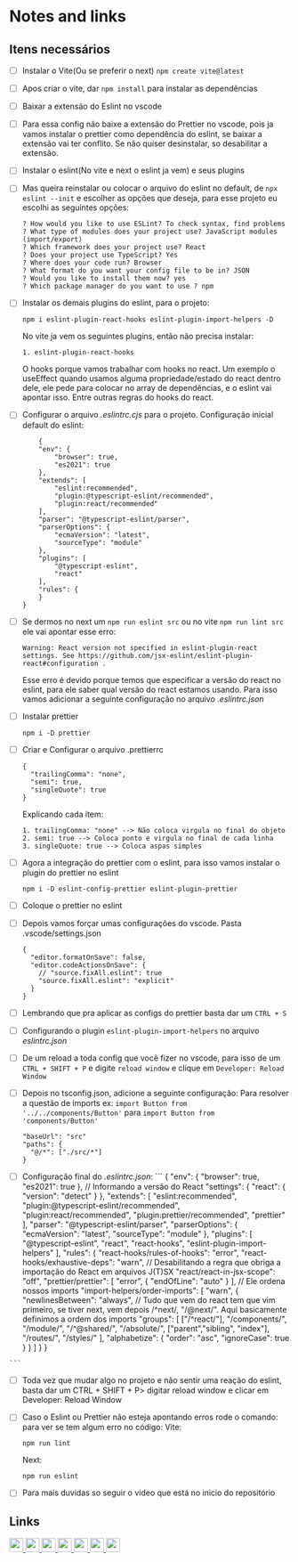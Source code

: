 # Notes and links

 ## Itens necessários
  - [ ] Instalar o Vite(Ou se preferir o next) ``` npm create vite@latest ```
  - [ ] Apos criar o vite, dar ```npm install``` para instalar as dependências
  - [ ] Baixar a extensão do Eslint no vscode
  - [ ] Para essa config não baixe a extensão do Prettier no vscode, pois ja vamos instalar o prettier como dependência do eslint, se baixar a extensão vai ter conflito. Se não quiser desinstalar, so desabilitar a extensão.
  - [ ] Instalar o eslint(No vite e next o eslint ja vem) e seus plugins
  - [ ] Mas queira reinstalar ou colocar o arquivo do eslint no default, de ```npx eslint --init``` e escolher as opções que deseja, para esse projeto eu escolhi as seguintes opções:
    ``` 
    ? How would you like to use ESLint? To check syntax, find problems
    ? What type of modules does your project use? JavaScript modules (import/export)
    ? Which framework does your project use? React
    ? Does your project use TypeScript? Yes
    ? Where does your code run? Browser
    ? What format do you want your config file to be in? JSON
    ? Would you like to install them now? yes
    ? Which package manager do you want to use ? npm
    ```
  - [ ] Instalar os demais plugins do eslint, para o projeto:
    ``` 
    npm i eslint-plugin-react-hooks eslint-plugin-import-helpers -D
    ```
    No vite ja vem os seguintes plugins, então não precisa instalar:
    ```
    1. eslint-plugin-react-hooks
    ```
    O hooks porque vamos trabalhar com hooks no react. Um exemplo o useEffect quando usamos alguma propriedade/estado do react dentro dele, ele pede para colocar no array de dependências, e o eslint vai apontar isso. Entre outras regras do hooks do react.

  - [ ] Configurar o arquivo *.eslintrc.cjs* para o projeto. Configuração inicial default do eslint:
    ```
        {
        "env": {
            "browser": true,
            "es2021": true
        },
        "extends": [
            "eslint:recommended",
            "plugin:@typescript-eslint/recommended",
            "plugin:react/recommended"
        ],
        "parser": "@typescript-eslint/parser",
        "parserOptions": {
            "ecmaVersion": "latest",
            "sourceType": "module"
        },
        "plugins": [
            "@typescript-eslint",
            "react"
        ],
        "rules": {
        }
    }

    ```
  - [ ] Se dermos no next um ``` npm run eslint src ``` ou no vite ```npm run lint src``` ele vai apontar esse erro:
    ```
    Warning: React version not specified in eslint-plugin-react settings. See https://github.com/jsx-eslint/eslint-plugin-react#configuration .
    ```
    Esse erro é devido porque temos que especificar a versão do react no eslint, para ele saber qual versão do react estamos usando. Para isso vamos adicionar a seguinte configuração no arquivo *.eslintrc.json*


  - [ ] Instalar prettier 
    ```
    npm i -D prettier
    ```
  - [ ] Criar e Configurar o arquivo .prettierrc
    ```
    {
      "trailingComma": "none",
      "semi": true,
      "singleQuote": true
    }
    ```

    Explicando cada item:
    ```
    1. trailingComma: "none" --> Não coloca virgula no final do objeto
    2. semi: true --> Coloca ponto e virgula no final de cada linha
    3. singleQuote: true --> Coloca aspas simples
    ```
  - [ ] Agora a integração do prettier com o eslint, para isso vamos instalar o plugin do prettier no eslint
    ```
    npm i -D eslint-config-prettier eslint-plugin-prettier
    ```
  - [ ] Coloque o prettier no eslint
  - [ ] Depois vamos forçar umas configurações do vscode. Pasta .vscode/settings.json
    ```
    {
      "editor.formatOnSave": false,
      "editor.codeActionsOnSave": {
        // "source.fixAll.eslint": true
        "source.fixAll.eslint": "explicit"
      }
    }
    ```
  - [ ] Lembrando que pra aplicar as configs do prettier basta dar um ``` CTRL + S ```
  - [ ] Configurando o plugin ``` eslint-plugin-import-helpers ``` no arquivo *eslintrc.json*
  - [ ] De um reload a toda config que você fizer no vscode, para isso de um ``` CTRL + SHIFT + P ``` e digite ``` reload window ``` e clique em ``` Developer: Reload Window ``` 
  - [ ] Depois no tsconfig.json, adicione a seguinte configuração: Para resolver a questão de imports ex: ``` import Button from '../../components/Button' ``` para ``` import Button from 'components/Button' ```
    ```
    "baseUrl": "src"
    "paths": {
      "@/*": ["./src/*"]
    }
    ```
  - [ ]  Configuração final  do *.eslintrc.json*:
    ```
    {
        "env": {
            "browser": true,
            "es2021": true
        },
        // Informando a versão do React
        "settings": {
            "react": {
                "version": "detect"
            }
        },
        "extends": [
            "eslint:recommended",
            "plugin:@typescript-eslint/recommended",
            "plugin:react/recommended",
            "plugin:prettier/recommended",
            "prettier"
        ],
        "parser": "@typescript-eslint/parser",
        "parserOptions": {
            "ecmaVersion": "latest",
            "sourceType": "module"
        },
        "plugins": [
            "@typescript-eslint",
            "react",
            "react-hooks",
            "eslint-plugin-import-helpers"
        ],
        "rules": {
            "react-hooks/rules-of-hooks": "error",
            "react-hooks/exhaustive-deps": "warn",
            // Desabilitando a regra que obriga a importação do React em arquivos J(T)SX
            "react/react-in-jsx-scope": "off",
            "prettier/prettier": [
                "error",
                {
                    "endOfLine": "auto"
                }
            ],
            // Ele ordena nossos imports
            "import-helpers/order-imports": [
                "warn",
                {
                    "newlinesBetween": "always",
                    // Tudo que vem do react tem que vim primeiro, se tiver next, vem depois /^next/, "/@next/". Aqui basicamente definimos a ordem dos imports
                    "groups": [
                        ["/^react/"],
                        "/components/",
                        "/module/",
                        "/^@shared/", 
                        "/absolute/",
                        ["parent","sibling", "index"],
                        "/routes/",
                        "/styles/"
                    ],
                    "alphabetize": { "order": "asc", "ignoreCase": true }
                }
            ]
        }
    }

    ```
  - [ ] Toda vez que mudar algo no projeto e não sentir uma reação do eslint, basta dar um CTRL + SHIFT + P> digitar reload window e clicar em Developer: Reload Window
  - [ ] Caso o Eslint ou Prettier não esteja apontando erros rode o comando: para ver se tem algum erro no código:
    Vite:
    ```
    npm run lint
    ```
    Next:
    ```
    npm run eslint
    ```
  - [ ] Para mais duvidas so seguir o video que está no inicio do repositório


   ## Links
   
  <p>
  <a href="https://vitejs.dev/guide/" target="_blank">
    <img height="25" src="https://img.shields.io/badge/Vite-lib?style=flat&color=blue">
  </a>

  <a href="https://nextjs.org/docs/getting-started/installation" target="_blank">
    <img height="25" src="https://img.shields.io/badge/Next-lib?style=flat&color=blue">
  </a>

  <a href="https://prettier.io/docs/en/install" target="_blank">
    <img height="25" src="https://img.shields.io/badge/Prettier-lib?style=flat&color=blue">
  </a>

  <a href="https://eslint.org" target="_blank">
    <img height="25" src="https://img.shields.io/badge/Eslint-lib?style=flat&color=blue">
  </a>
 
  <a href="https://marketplace.visualstudio.com/items?itemName=dbaeumer.vscode-eslint" target="_blank">
    <img height="25" src="https://img.shields.io/badge/extensão do Eslint no vscode-extension?style=flat&color=blue">
  </a>
    
  <a href="https://marketplace.visualstudio.com/items?itemName=esbenp.prettier-vscode" target="_blank">
    <img height="25" src="https://img.shields.io/badge/extensão do Prettier-Extension?style=flat&color=blue">
  </a>

   <a href="https://dev.to/coderamos/hierarquia-de-imports-56j6" target="_blank">
    <img height="25" src="https://img.shields.io/badge/Como organizar os imports-lib?style=flat&color=blue">
  </a>
    
  </p>





